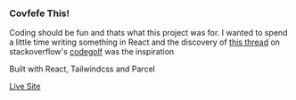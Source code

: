 ### Covfefe This! ###

Coding should be fun and thats what this project was for. I wanted to spend a little time writing something in React
and the discovery of [this thread](https://codegolf.stackexchange.com/questions/123685/covfefify-a-string) on stackoverflow's
[codegolf](http://codegolf.stackoverflow.com) was the inspiration

Built with React, Tailwindcss and Parcel

[Live Site](http://covfefe.johnderr.net)
